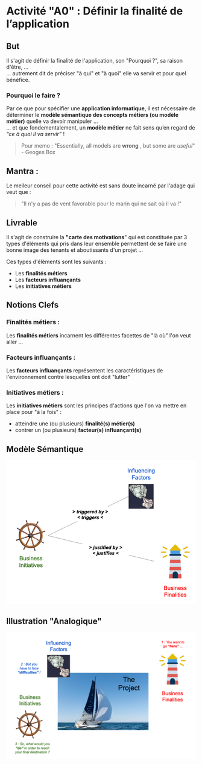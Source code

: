 # Activité "A0" : Définir la finalité de l’application

## But
Il s'agit de définir la finalité de l'application, son "Pourquoi ?", sa raison d'être, ...   
... autrement dit de préciser "à qui" et "à quoi" elle va servir et pour quel bénéfice.

### Pourquoi le faire ?
Par ce que pour spécifier une __application informatique__, il est nécessaire de déterminer le __modèle sémantique des concepts métiers (ou modèle métier)__ quelle va devoir manipuler ...   
... et que fondementalement, un __modèle métier__ ne fait sens qu’en regard de _“ce à quoi il va servir”_ !
> Pour memo : "Essentially, all models are __wrong__ , but some are _useful_" - Geoges Box

## Mantra : 
Le meileur conseil pour cette activité est sans doute incarné par l'adage qui veut que :
> "Il n'y a pas de vent favorable pour le marin qui ne sait où il va !"

## Livrable
Il s'agit de construire la __"carte des motivations__" qui est constituée par 3 types d'éléments qui pris dans leur ensemble permettent de se faire une bonne image des tenants et aboutissants d'un projet ...

Ces types d'éléments sont les suivants :
* Les __finalités métiers__
* Les __facteurs influançants__
* Les __initiatives métiers__ 
 
## Notions Clefs

### Finalités métiers :    
Les __finalités métiers__ incarnent les différentes facettes de "là où" l'on veut aller ...
  
### Facteurs influançants :   
Les __facteurs influançants__ représentent les caractéristiques de l'environnement contre lesquelles ont doit "lutter"
  
### Initiatives métiers :   
Les __initiatives métiers__ sont les principes d'actions que l'on va mettre en place pour "à la fois" :
* atteindre une (ou plusieurs) __finalité(s) métier(s)__
* contrer un (ou plusieurs) __facteur(s) influançant(s)__ 


## Modèle Sémantique
![SemanticModel](https://github.com/iPlumb3r/BizApp-Spec-Methodo/blob/master/_Images/MotivationMap_SM.png)

## Illustration "Analogique"
![MotivationMap](https://github.com/iPlumb3r/BizApp-Spec-Methodo/blob/master/_Images/MotivationMap.png)

